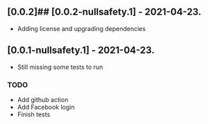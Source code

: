## [0.0.2]## [0.0.2-nullsafety.1] - 2021-04-23.

* Adding license and upgrading dependencies

## [0.0.1-nullsafety.1] - 2021-04-23.

* Still missing some tests to run
### TODO
- Add github action
- Add Facebook login
- Finish tests
